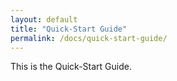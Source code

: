 ```yaml
---
layout: default
title: "Quick-Start Guide"
permalink: /docs/quick-start-guide/
---
```

This is the Quick-Start Guide.